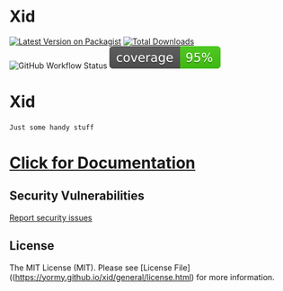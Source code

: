 # Xid

[![Latest Version on Packagist](https://img.shields.io/packagist/v/yormy/xid.svg?style=flat-square)](https://packagist.org/packages/yormy/xid)
[![Total Downloads](https://img.shields.io/packagist/dt/yormy/xid.svg?style=flat-square)](https://packagist.org/packages/yormy/xid)
![GitHub Workflow Status](https://img.shields.io/github/workflow/status/facade/ignition/run-php-tests?label=Tests)
![Alt text](./coverage.svg)

# Xid
```Just some handy stuff```

# [Click for Documentation](https://yormy.github.io/xid/)

## Security Vulnerabilities
[Report security issues](https://yormy.github.io/xid/general/report_security.html)

## License

The MIT License (MIT). Please see [License File]((https://yormy.github.io/xid/general/license.html) for more information.
